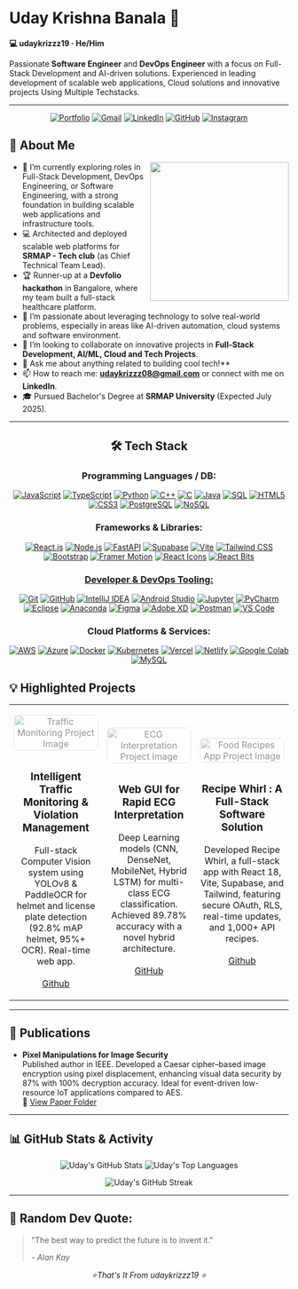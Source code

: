 # Uday Krishna Banala 👋
**💻 udaykrizzz19 · He/Him**

Passionate **Software Engineer** and **DevOps Engineer** with a focus on Full-Stack Development and AI-driven solutions. Experienced in leading development of scalable web applications, Cloud solutions and innovative projects Using Multiple Techstacks.

---


<p align="center">
  <a href="https://portfolioo-six-gamma.vercel.app/" target="_blank" rel="noreferrer"><img src="https://img.shields.io/badge/Portfolio-000000?style=for-the-badge&logo=briefcase&logoColor=white" alt="Portfolio"/></a>
  <a href="mailto:udaykrizzz08@gmail.com"><img src="https://img.shields.io/badge/Gmail-D14836?style=for-the-badge&logo=gmail&logoColor=white" alt="Gmail"/></a>
  <a href="https://www.linkedin.com/in/uday-krishna-banala-55aa9a24a"><img src="https://img.shields.io/badge/LinkedIn-0077B5?style=for-the-badge&logo=linkedin&logoColor=white" alt="LinkedIn"/></a>
  <a href="https://github.com/udaykrizzz19"><img src="https://img.shields.io/badge/GitHub-100000?style=for-the-badge&logo=github&logoColor=white" alt="GitHub"/></a>
  <a href="https://www.instagram.com/uday_krizzz?igsh=MXE5enMycG5hdDRnZA=="><img src="https://img.shields.io/badge/Instagram-E4405F?style=for-the-badge&logo=instagram&logoColor=white" alt="Instagram"/></a>
</p>


## 🚀 About Me

<picture>
  <source media="(prefers-color-scheme: dark)" srcset="https://raw.githubusercontent.com/udaykrizzz19/udaykrizzz19/main/developer_dark.svg">
  <source media="(prefers-color-scheme: light)" srcset="https://raw.githubusercontent.com/udaykrizzz19/udaykrizzz19/main/developer_light.svg">
  <img align="right" height="250" src="https://raw.githubusercontent.com/udaykrizzz19/udaykrizzz19/main/developer_light.svg">
</picture>

*    🔭 I’m currently exploring roles in Full-Stack Development, DevOps Engineering, or Software Engineering, with a strong foundation in building scalable web applications and infrastructure tools.
*   💻 Architected and deployed scalable web platforms for **SRMAP - Tech club** (as Chief Technical Team Lead).
*   🏆 Runner-up at a **Devfolio hackathon** in Bangalore, where my team built a full-stack healthcare platform.
*   🌱 I’m passionate about leveraging technology to solve real-world problems, especially in areas like AI-driven automation, cloud systems and software environment.
*   👯 I’m looking to collaborate on innovative projects in **Full-Stack Development, AI/ML, Cloud and Tech Projects**.
*   💬 Ask me about anything related to building cool tech!**
*   📫 How to reach me: **udaykrizzz08@gmail.com** or connect with me on **LinkedIn**.
*   🎓 Pursued Bachelor's Degree at **SRMAP University** (Expected July 2025).

---

<h2 align="center">🛠️ Tech Stack</h2>

<h3 align="center">Programming Languages / DB:</h3>
<p align="center">
  <a href="https://www.javascript.com/" target="_blank" rel="noreferrer"><img src="https://img.shields.io/badge/JavaScript-F7DF1E?style=for-the-badge&logo=javascript&logoColor=black" alt="JavaScript"></a>
  <a href="https://www.typescriptlang.org/" target="_blank" rel="noreferrer"><img src="https://img.shields.io/badge/TypeScript-007ACC?style=for-the-badge&logo=typescript&logoColor=white" alt="TypeScript"></a>
  <a href="https://www.python.org" target="_blank" rel="noreferrer"><img src="https://img.shields.io/badge/Python-3776AB?style=for-the-badge&logo=python&logoColor=white" alt="Python"></a>
  <a href="https://isocpp.org/" target="_blank" rel="noreferrer"><img src="https://img.shields.io/badge/C%2B%2B-00599C?style=for-the-badge&logo=cplusplus&logoColor=white" alt="C++"></a>
  <a href="https://en.wikipedia.org/wiki/C_(programming_language)" target="_blank" rel="noreferrer"><img src="https://img.shields.io/badge/C-00599C?style=for-the-badge&logo=c&logoColor=white" alt="C"></a>
  <a href="https://www.java.com/en/" target="_blank" rel="noreferrer"><img src="https://img.shields.io/badge/Java-ED8B00?style=for-the-badge&logo=openjdk&logoColor=white" alt="Java"></a>
  <a href="https://www.microsoft.com/en-us/sql-server" target="_blank" rel="noreferrer"><img src="https://img.shields.io/badge/SQL-025E8C?style=for-the-badge&logo=microsoftsqlserver&logoColor=white" alt="SQL"></a>
  <a href="https://developer.mozilla.org/en-US/docs/Web/HTML" target="_blank" rel="noreferrer"><img src="https://img.shields.io/badge/HTML5-E34F26?style=for-the-badge&logo=html5&logoColor=white" alt="HTML5"></a>
  <a href="https://developer.mozilla.org/en-US/docs/Web/CSS" target="_blank" rel="noreferrer"><img src="https://img.shields.io/badge/CSS3-1572B6?style=for-the-badge&logo=css3&logoColor=white" alt="CSS3"></a>
  <a href="https://www.postgresql.org" target="_blank" rel="noreferrer"><img src="https://img.shields.io/badge/PostgreSQL-4169E1?style=for-the-badge&logo=postgresql&logoColor=white" alt="PostgreSQL"></a>
  <a href="https://www.mongodb.com/" target="_blank" rel="noreferrer"><img src="https://img.shields.io/badge/NoSQL-4EA94B?style=for-the-badge&logo=mongodb&logoColor=white" alt="NoSQL"></a>
</p>

<h3 align="center">Frameworks & Libraries:</h3>
<p align="center">
  <a href="https://reactjs.org/" target="_blank" rel="noreferrer"><img src="https://img.shields.io/badge/React-20232A?style=for-the-badge&logo=react&logoColor=61DAFB" alt="React.js"></a>
  <a href="https://nodejs.org" target="_blank" rel="noreferrer"><img src="https://img.shields.io/badge/Node.js-339933?style=for-the-badge&logo=nodedotjs&logoColor=white" alt="Node.js"></a>
  <a href="https://fastapi.tiangolo.com/" target="_blank" rel="noreferrer"><img src="https://img.shields.io/badge/FastAPI-009688?style=for-the-badge&logo=fastapi&logoColor=white" alt="FastAPI"></a>
  <a href="https://supabase.com/" target="_blank" rel="noreferrer"><img src="https://img.shields.io/badge/Supabase-3ECF8E?style=for-the-badge&logo=supabase&logoColor=white" alt="Supabase"></a>
  <a href="https://vitejs.dev/" target="_blank" rel="noreferrer"><img src="https://img.shields.io/badge/Vite-646CFF?style=for-the-badge&logo=vite&logoColor=white" alt="Vite"></a>
  <a href="https://tailwindcss.com/" target="_blank" rel="noreferrer"><img src="https://img.shields.io/badge/Tailwind_CSS-38B2AC?style=for-the-badge&logo=tailwind-css&logoColor=white" alt="Tailwind CSS"></a>
  <a href="https://getbootstrap.com" target="_blank" rel="noreferrer"><img src="https://img.shields.io/badge/Bootstrap-563D7C?style=for-the-badge&logo=bootstrap&logoColor=white" alt="Bootstrap"></a>
  <a href="https://www.framer.com/motion/" target="_blank" rel="noreferrer"><img src="https://img.shields.io/badge/Framer_Motion-005DE2?style=for-the-badge&logo=framer&logoColor=white" alt="Framer Motion"></a>
  <a href="https://react-icons.github.io/react-icons/" target="_blank" rel="noreferrer"><img src="https://img.shields.io/badge/React_Icons-444444?style=for-the-badge&logo=react-icons&logoColor=white" alt="React Icons"></a>
  <a href="https://www.npmjs.com/package/react-bits" target="_blank" rel="noreferrer"><img src="https://img.shields.io/badge/React_Bits-767676?style=for-the-badge&logo=react&logoColor=white" alt="React Bits">
</p>

<h3 align="center">Developer & DevOps Tooling:</h3>
<p align="center">
  <a href="https://git-scm.com/" target="_blank" rel="noreferrer"><img src="https://img.shields.io/badge/Git-F05032?style=for-the-badge&logo=git&logoColor=white" alt="Git"></a>
  <a href="https://github.com/" target="_blank" rel="noreferrer"><img src="https://img.shields.io/badge/GitHub-100000?style=for-the-badge&logo=github&logoColor=white" alt="GitHub"></a>
  <a href="https://www.jetbrains.com/idea/" target="_blank" rel="noreferrer"><img src="https://img.shields.io/badge/IntelliJ_IDEA-000000.svg?style=for-the-badge&logo=intellij-idea&logoColor=white" alt="IntelliJ IDEA"></a>
  <a href="https://developer.android.com/studio" target="_blank" rel="noreferrer"><img src="https://img.shields.io/badge/Android_Studio-3DDC84?style=for-the-badge&logo=android-studio&logoColor=white" alt="Android Studio"></a>
  <a href="https://jupyter.org/" target="_blank" rel="noreferrer"><img src="https://img.shields.io/badge/Jupyter-F37626?style=for-the-badge&logo=jupyter&logoColor=white" alt="Jupyter"></a>
  <a href="https://www.jetbrains.com/pycharm/" target="_blank" rel="noreferrer"><img src="https://img.shields.io/badge/PyCharm-000000?style=for-the-badge&logo=pycharm&logoColor=white" alt="PyCharm"></a>
  <a href="https://www.eclipse.org/" target="_blank" rel="noreferrer"><img src="https://img.shields.io/badge/Eclipse-FE7A16?style=for-the-badge&logo=eclipse&logoColor=white" alt="Eclipse"></a>
  <a href="https://www.anaconda.com/" target="_blank" rel="noreferrer"><img src="https://img.shields.io/badge/Anaconda-44A833?style=for-the-badge&logo=anaconda&logoColor=white" alt="Anaconda"></a>
  <a href="https://www.figma.com/" target="_blank" rel="noreferrer"><img src="https://img.shields.io/badge/Figma-F24E1E?style=for-the-badge&logo=figma&logoColor=white" alt="Figma"></a>
  <a href="https://www.adobe.com/products/xd.html" target="_blank" rel="noreferrer"><img src="https://img.shields.io/badge/Adobe%20XD-470137?style=for-the-badge&logo=adobexd&logoColor=white" alt="Adobe XD"></a>
  <a href="https://www.postman.com/" target="_blank" rel="noreferrer"><img src="https://img.shields.io/badge/Postman-FF6C37?style=for-the-badge&logo=postman&logoColor=white" alt="Postman"></a>
  <a href="https://code.visualstudio.com/" target="_blank" rel="noreferrer"><img src="https://img.shields.io/badge/VS_Code-007ACC?style=for-the-badge&logo=visual-studio-code&logoColor=white" alt="VS Code"></a>
</p>

<h3 align="center">Cloud Platforms & Services:</h3>
<p align="center">
  <a href="https://aws.amazon.com" target="_blank" rel="noreferrer"><img src="https://img.shields.io/badge/AWS-232F3E?style=for-the-badge&logo=amazon-aws&logoColor=white" alt="AWS"></a>
  <a href="https://azure.microsoft.com" target="_blank" rel="noreferrer"><img src="https://img.shields.io/badge/Azure-0078D4?style=for-the-badge&logo=microsoft-azure&logoColor=white" alt="Azure"></a>
  <a href="https://www.docker.com/" target="_blank" rel="noreferrer"><img src="https://img.shields.io/badge/Docker-2496ED?style=for-the-badge&logo=docker&logoColor=white" alt="Docker"></a>
  <a href="https://kubernetes.io" target="_blank" rel="noreferrer"><img src="https://img.shields.io/badge/Kubernetes-326CE5?style=for-the-badge&logo=kubernetes&logoColor=white" alt="Kubernetes"></a>
  <a href="https://vercel.com/" target="_blank" rel="noreferrer"><img src="https://img.shields.io/badge/Vercel-000000?style=for-the-badge&logo=vercel&logoColor=white" alt="Vercel"></a>
  <a href="https://www.netlify.com/" target="_blank" rel="noreferrer"><img src="https://img.shields.io/badge/Netlify-00C7B7?style=for-the-badge&logo=netlify&logoColor=white" alt="Netlify"></a>
  <a href="https://colab.research.google.com/" target="_blank" rel="noreferrer"><img src="https://img.shields.io/badge/Google_Colab-F9AB00?style=for-the-badge&logo=googlecolab&logoColor=black" alt="Google Colab"></a>
  <a href="https://www.mysql.com/" target="_blank" rel="noreferrer"><img src="https://img.shields.io/badge/MySQL-005C84?style=for-the-badge&logo=mysql&logoColor=white" alt="MySQL"></a>
</p>

## 💡 Highlighted Projects

<!-- Replace with your actual project links and potentially images/gifs -->
<table>
  <tr>
    <td width="33%">
      <p align="center">
        <img src="https://images.unsplash.com/photo-1530685932526-48ec92998eaa?q=80&w=1740&auto=format&fit=crop&ixlib=rb-4.1.0&ixid=M3wxMjA3fDB8MHxwaG90by1wYWdlfHx8fGVufDB8fHx8fA%3D%3D" alt="Traffic Monitoring Project Image" style="width:100%; max-height:100px; object-fit:cover; border-radius:8px; opacity:0.45; margin-bottom:10px;" />
      </p>
      <h3 align="center">Intelligent Traffic Monitoring & Violation Management</h3>
      <p align="center">
        Full-stack Computer Vision system using YOLOv8 & PaddleOCR for helmet and license plate detection (92.8% mAP helmet, 95%+ OCR). Real-time web app.
        <br/><br/>
        <a href="https://github.com/udaykrizzz19/Full-Stack-Intelligent-Traffic-Monitoring-Violation-Management-and-fine-collection" target="_blank">Github</a>
      </p>
    </td>
    <td width="33%">
      <p align="center">
        <img src="https://images.unsplash.com/photo-1530026186672-2cd00ffc50fe?q=80&w=1740&auto=format&fit=crop&ixlib=rb-4.1.0&ixid=M3wxMjA3fDB8MHxwaG90by1wYWdlfHx8fGVufDB8fHx8fA%3D%3D" alt="ECG Interpretation Project Image" style="width:100%; max-height:100px; object-fit:cover; border-radius:8px; opacity:0.45; margin-bottom:10px;" />
      </p>
      <h3 align="center">Web GUI for Rapid ECG Interpretation</h3>
      <p align="center">
        Deep Learning models (CNN, DenseNet, MobileNet, Hybrid LSTM) for multi-class ECG classification. Achieved 89.78% accuracy with a novel hybrid architecture.
        <br/><br/>
        <a href="https://github.com/udaykrizzz19/Cardiac-Conduction-SimulatioA-ECG-Classification-Model" target="_blank">GitHub</a>
      </p>
    </td>
    <td width="33%">
      <p align="center">
        <img src="https://images.unsplash.com/photo-1504754524776-8f4f37790ca0?q=80&w=1740&auto=format&fit=crop&ixlib=rb-4.1.0&ixid=M3wxMjA3fDB8MHxwaG90by1wYWdlfHx8fGVufDB8fHx8fA%3D%3D" alt="Food Recipes App Project Image" style="width:100%; max-height:100px; object-fit:cover; border-radius:8px; opacity:0.45; margin-bottom:10px;" />
      </p>
      <h3 align="center">Recipe Whirl : A Full-Stack Software Solution </h3>
      <p align="center">
        Developed Recipe Whirl, a full-stack app with React 18, Vite, Supabase, and Tailwind, featuring secure OAuth, RLS, real-time updates, and 1,000+ API recipes.
        <br/><br/>
        <a href="https://github.com/udaykrizzz19/Recipe-Whirls" target="_blank">Github</a>
      </p>
    </td>
  </tr>
</table>

---

## 📄 Publications

* **Pixel Manipulations for Image Security**  
  Published author in IEEE. Developed a Caesar cipher–based image encryption using pixel displacement, enhancing visual data security by 87% with 100% decryption accuracy. Ideal for event-driven low-resource IoT applications compared to AES.  
  🔗 [View Paper Folder](https://drive.google.com/drive/folders/1Ppvxj6zFRT88zPkbNFq0heyS8OGZZLgT?usp=sharing)

---

## 📊 GitHub Stats & Activity

<!-- You can uncomment these or add your own from tools like https://github.com/anuraghazra/github-readme-stats -->
<p align="center">
  <img src="https://github-readme-stats.vercel.app/api?username=udaykrizzz19&show_icons=true&theme=tokyonight&count_private=true&hide_border=true" alt="Uday's GitHub Stats"/>
  <img src="https://github-readme-stats.vercel.app/api/top-langs/?username=udaykrizzz19&layout=compact&theme=tokyonight&hide_border=true" alt="Uday's Top Languages"/>
</p>
<p align="center">
  <img src="https://github-readme-streak-stats.herokuapp.com/?user=udaykrizzz19&theme=tokyonight&hide_border=true" alt="Uday's GitHub Streak"/>
</p>
<!-- For activity graph, consider: https://github.com/ashutosh00710/github-readme-activity-graph -->
<!-- <p align="center">
  <img src="https://github-readme-activity-graph.vercel.app/graph?username=udaykrizzz19&bg_color=0D1117&color=79ff97&line=79ff97&point=FFFFFF&area=true&hide_border=true" alt="Uday's Contribution Graph"/>
</p> -->

---

## 📜 Random Dev Quote:

> "The best way to predict the future is to invent it."
>
> *- Alan Kay*

<p align="center">
  <em>⭐️That's It From udaykrizzz19 ⭐️</em>
</p>
